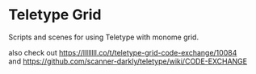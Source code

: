 # Teletype Grid
Scripts and scenes for using Teletype with monome grid.  
  
also check out https://llllllll.co/t/teletype-grid-code-exchange/10084  
and https://github.com/scanner-darkly/teletype/wiki/CODE-EXCHANGE  

